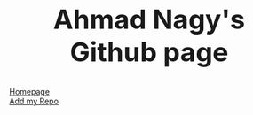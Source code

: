  <center><font size="20px" ><strong>Ahmad Nagy's Github page</strong> </font></center> 


  <br>
  <br>
  <a href="https://ahmadnagy.github.io/index.html">Homepage</a>
  <br>
  <a href="https://ahmadnagy.github.io/repo.html">Add my Repo</a>
  <br>
